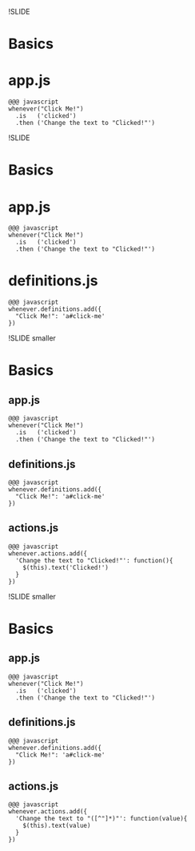 !SLIDE
# Basics #
# app.js #
    @@@ javascript
    whenever("Click Me!")
      .is   ('clicked')
      .then ('Change the text to "Clicked!"')

!SLIDE
# Basics #
# app.js #
    @@@ javascript
    whenever("Click Me!")
      .is   ('clicked')
      .then ('Change the text to "Clicked!"')

# definitions.js #
    @@@ javascript
    whenever.definitions.add({
      "Click Me!": 'a#click-me'
    })

!SLIDE smaller
# Basics #
## app.js ##
    @@@ javascript
    whenever("Click Me!")
      .is   ('clicked')
      .then ('Change the text to "Clicked!"')

## definitions.js ##
    @@@ javascript
    whenever.definitions.add({
      "Click Me!": 'a#click-me'
    })

## actions.js ##
    @@@ javascript
    whenever.actions.add({
      'Change the text to "Clicked!"': function(){
        $(this).text('Clicked!')
      }
    })

!SLIDE smaller
# Basics #
## app.js ##
    @@@ javascript
    whenever("Click Me!")
      .is   ('clicked')
      .then ('Change the text to "Clicked!"')

## definitions.js ##
    @@@ javascript
    whenever.definitions.add({
      "Click Me!": 'a#click-me'
    })

## actions.js ##
    @@@ javascript
    whenever.actions.add({
      'Change the text to "([^"]*)"': function(value){
        $(this).text(value)
      }
    })